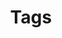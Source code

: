 ---
layout: tags
classes: wide
title: Tags
permalink: /tags/
entries_layout: grid
author_profile: true
---